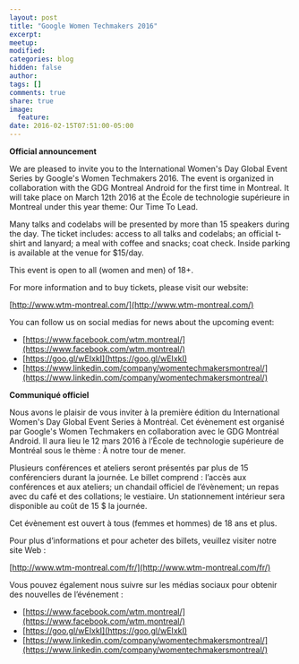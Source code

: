 ```yaml
---
layout: post
title: "Google Women Techmakers 2016"
excerpt:
meetup:
modified:
categories: blog
hidden: false
author:
tags: []
comments: true
share: true
image:
  feature:
date: 2016-02-15T07:51:00-05:00
---
```


__Official announcement__

We are pleased to invite you to the International Women's Day Global Event Series by Google's Women Techmakers 2016. The event is organized in collaboration with the GDG Montreal Android for the first time in Montreal. It will take place on March 12th 2016 at the École de technologie supérieure in Montreal under this year theme: Our Time To Lead.

Many talks and codelabs will be presented by more than 15 speakers during the day. The ticket includes: access to all talks and codelabs; an official t­shirt and lanyard; a meal with coffee and snacks; coat check. Inside parking is available at the venue for $15/day.

This event is open to all (women and men) of 18+.

For more information and to buy tickets, please visit our website:

[http://www.wtm-montreal.com/](http://www.wtm-montreal.com/)

You can follow us on social medias for news about the upcoming event:

- [https://www.facebook.com/wtm.montreal/](https://www.facebook.com/wtm.montreal/)
- [https://goo.gl/wEIxkI](https://goo.gl/wEIxkI)
- [https://www.linkedin.com/company/women­techmakers­montreal/](https://www.linkedin.com/company/women­techmakers­montreal/)

__Communiqué officiel__

Nous avons le plaisir de vous inviter à la première édition du International Women's Day Global Event Series à Montréal. Cet évènement est organisé par Google's Women Techmakers en collaboration avec le GDG Montréal Android. Il aura lieu le 12 mars 2016 à l’École de technologie supérieure de Montréal sous le thème : À notre tour de mener.

Plusieurs conférences et ateliers seront présentés par plus de 15 conférenciers durant la journée. Le billet comprend : l’accès aux conférences et aux ateliers; un chandail officiel de l’évènement; un repas avec du café et des collations; le vestiaire. Un stationnement intérieur sera disponible au coût de 15 $ la journée.

Cet évènement est ouvert à tous (femmes et hommes) de 18 ans et plus.

Pour plus d’informations et pour acheter des billets, veuillez visiter notre site Web :

[http://www.wtm-montreal.com/fr/](http://www.wtm-montreal.com/fr/)

Vous pouvez également nous suivre sur les médias sociaux pour obtenir des nouvelles de l’événement :

- [https://www.facebook.com/wtm.montreal/](https://www.facebook.com/wtm.montreal/)
- [https://goo.gl/wEIxkI](https://goo.gl/wEIxkI)
- [https://www.linkedin.com/company/women­techmakers­montreal/](https://www.linkedin.com/company/women­techmakers­montreal/)
